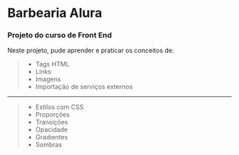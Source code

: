 # Barbearia Alura
### Projeto do curso de Front End

Neste projeto, pude aprender e praticar os conceitos de:
> - Tags HTML
> - Links
> - Imagens
> - Importação de serviços externos

___

> - Estilos com CSS
> - Proporções
> - Transições
> - Opacidade
> - Gradientes
> - Sombras


